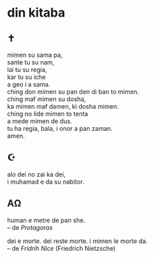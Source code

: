 # din kitaba

## ✝

mimen su sama pa,  
sante tu su nam,  
lai tu su regia,  
kar tu su iche  
a geo i a sama.  
ching don mimen su pan den di ban to mimen.  
ching maf mimen su dosha,  
ka mimen maf damen, ki dosha mimen.  
ching no lide mimen to tenta  
a mede mimen de dus.  
tu ha regia, bala, i onor a pan zaman.  
amen.

## ☪

alo dei no zai ka dei,  
i muhamad e da su nabitor.

## ΑΩ

human e metre de pan she.  
– de _Protagoras_

dei e morte. dei reste morte. i mimen le morte da.  
– de _Fridrih Nice_ (Friedrich Nietzsche)

